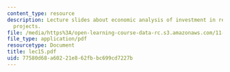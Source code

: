 ```yaml
---
content_type: resource
description: Lecture slides about economic analysis of investment in real estate development
  projects.
file: /media/https%3A/open-learning-course-data-rc.s3.amazonaws.com/11-431j-real-estate-finance-and-investment-fall-2006/77580d68a60221e862fbbc699cd7227b_lec15.pdf
file_type: application/pdf
resourcetype: Document
title: lec15.pdf
uid: 77580d68-a602-21e8-62fb-bc699cd7227b
---
```

